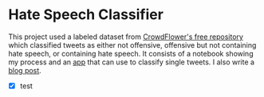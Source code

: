# Hate Speech Classifier

This project used a labeled dataset from [CrowdFlower's free repository](http://www.crowdflower.com/data-for-everyone/) which classified tweets as either not offensive, offensive but not containing hate speech, or containing hate speech. It consists of a notebook showing my process and an [app](http://gordon.pythonanywhere.com/) that can use to classify single tweets. I also write a [blog post](http://gfleetwood.github.io/hate-speech/).

- [x] test
